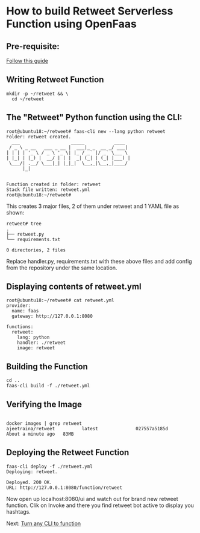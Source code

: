 # How to build Retweet Serverless Function using OpenFaas

## Pre-requisite:

[Follow this guide](https://github.com/ajeetraina/openfaas/blob/master/README.md)


## Writing Retweet Function

```
mkdir -p ~/retweet && \
  cd ~/retweet
```
## The "Retweet" Python function using the CLI:


```
root@ubuntu18:~/retweet# faas-cli new --lang python retweet
Folder: retweet created.
  ___                   _____           ____
 / _ \ _ __   ___ _ __ |  ___|_ _  __ _/ ___|
| | | | '_ \ / _ \ '_ \| |_ / _` |/ _` \___ \
| |_| | |_) |  __/ | | |  _| (_| | (_| |___) |
 \___/| .__/ \___|_| |_|_|  \__,_|\__,_|____/
      |_|


Function created in folder: retweet
Stack file written: retweet.yml
root@ubuntu18:~/retweet#
```

This creates 3 major files, 2 of them under retweet and 1 YAML file as shown:

```
retweet# tree
.
├── retweet.py
└── requirements.txt

0 directories, 2 files

```

Replace handler.py, requirements.txt with these above files and add config from the repository under the same location.


## Displaying contents of retweet.yml
```
root@ubuntu18:~/retweet# cat retweet.yml
provider:
  name: faas
  gateway: http://127.0.0.1:8080

functions:
  retweet:
    lang: python
    handler: ./retweet
    image: retweet

```

## Building the Function

```
cd ..
faas-cli build -f ./retweet.yml
```

## Verifying the Image
```

docker images | grep retweet
ajeetraina/retweet          latest              027557a5185d        About a minute ago   83MB

```

## Deploying the Retweet Function

 ```
 faas-cli deploy -f ./retweet.yml
Deploying: retweet.

Deployed. 200 OK.
URL: http://127.0.0.1:8080/function/retweet
```
Now open up localhost:8080/ui and watch out for brand new retweet function. Clik on Invoke and there you find retweet bot active to display you hashtags.

Next: [Turn any CLI to function]()

